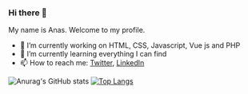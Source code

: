 ### Hi there 👋
My name is Anas. Welcome to my profile.

<!--
ELMESKINEAnas/ELMESKINEAnas is a :sparkles: special :sparkles: repository because its README.md (this file) appears on your GitHub profile.

Here are some ideas to get you started:
-->


- :telescope: I’m currently working on HTML, CSS, Javascript, Vue js and PHP
- :seedling: I’m currently learning everything I can find
- :mailbox: How to reach me: [Twitter](https://twitter.com/anas_elm_), [LinkedIn](https://www.linkedin.com/in/anas-el-meskine-607924186/)

![Anurag's GitHub stats](https://github-readme-stats.vercel.app/api?username=ELMESKINEAnas&show_icons=true&theme=radical)
[![Top Langs](https://github-readme-stats.vercel.app/api/top-langs/?username=ELMESKINEAnas&layout=compact)](https://github.com/ELMESKINEAnas)

<!--
**ELMESKINEAnas/ELMESKINEAnas** is a ✨ _special_ ✨ repository because its `README.md` (this file) appears on your GitHub profile.

Here are some ideas to get you started:

- 🔭 I’m currently working on ...
- 🌱 I’m currently learning ...
- 👯 I’m looking to collaborate on ...
- 🤔 I’m looking for help with ...
- 💬 Ask me about ...
- 📫 How to reach me: ...
- 😄 Pronouns: ...
- ⚡ Fun fact: ...
-->
